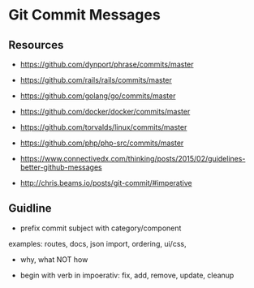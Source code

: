 # Git Commit Messages

## Resources

* https://github.com/dynport/phrase/commits/master
* https://github.com/rails/rails/commits/master
* https://github.com/golang/go/commits/master
* https://github.com/docker/docker/commits/master
* https://github.com/torvalds/linux/commits/master
* https://github.com/php/php-src/commits/master

* https://www.connectivedx.com/thinking/posts/2015/02/guidelines-better-github-messages
* http://chris.beams.io/posts/git-commit/#imperative

## Guidline

* prefix commit subject with category/component

examples: routes, docs, json import, ordering, ui/css, 

* why, what NOT how

* begin with verb in impoerativ: fix, add, remove, update, cleanup
